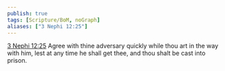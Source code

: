 ```yaml
---
publish: true
tags: [Scripture/BoM, noGraph]
aliases: ["3 Nephi 12:25"]
---
```

[3 Nephi 12:25](https://churchofjesuschrist.org/study/scriptures/bofm/3-ne/12?lang=eng&id=p25#p25) Agree with thine adversary quickly while thou art in the way with him, lest at any time he shall get thee, and thou shalt be cast into prison.

